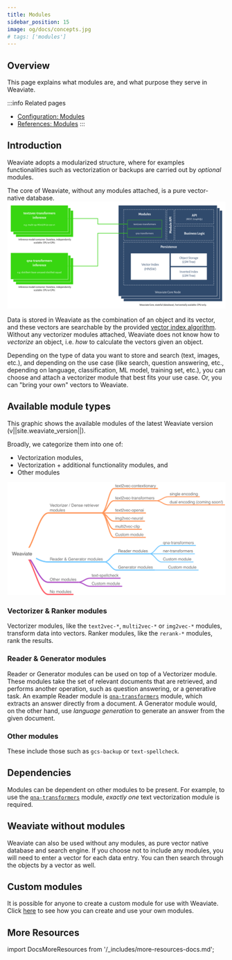 ```yaml
---
title: Modules
sidebar_position: 15
image: og/docs/concepts.jpg
# tags: ['modules']
---
```



<!-- :::caution Migrated From:
- Combines theoretical explanations from `Configuration/Modules` + `Modules/Index`. e.g.:
  - `Introduction` is from `Configuration/Modules`
  - `Vectorization modules (Dense Retriever modules)` is from `Modules/Index`
::: -->

## Overview

This page explains what modules are, and what purpose they serve in Weaviate.

:::info Related pages
- [Configuration: Modules](../configuration/modules.md)
- [References: Modules](../modules/index.md)
:::

## Introduction

Weaviate adopts a modularized structure, where for examples functionalities such as vectorization or backups are carried out by *optional* modules.

The core of Weaviate, without any modules attached, is a pure vector-native database.
[![Weaviate modules introduction](./img/weaviate-module-diagram.svg "Weaviate Module Diagram")](./img/weaviate-module-diagram.svg)

Data is stored in Weaviate as the combination of an object and its vector, and these vectors are searchable by the provided [vector index algorithm](../concepts/vector-index.md). Without any vectorizer modules attached, Weaviate does not know how to *vectorize* an object, i.e. *how* to calculate the vectors given an object.

Depending on the type of data you want to store and search (text, images, etc.), and depending on the use case (like search, question answering, etc., depending on language, classification, ML model, training set, etc.), you can choose and attach a vectorizer module that best fits your use case. Or, you can "bring your own" vectors to Weaviate.

## Available module types

This graphic shows the available modules of the latest Weaviate version (v||site.weaviate_version||).

Broadly, we categorize them into one of:
- Vectorization modules,
- Vectorization + additional functionality modules, and
- Other modules

![Weaviate module ecosystem](./img/weaviate-modules.png "Weaviate module ecosystem")

### Vectorizer & Ranker modules

Vectorizer modules, like the `text2vec-*`, `multi2vec-*` or `img2vec-*` modules, transform data into vectors. Ranker modules, like the `rerank-*` modules, rank the results.

### Reader & Generator modules

Reader or Generator modules can be used on top of a Vectorizer module. These modules take the set of relevant documents that are retrieved, and performs another operation, such as question answering, or a generative task. An example Reader module is [`qna-transformers`](../modules/reader-generator-modules/qna-transformers.md) module, which extracts an answer directly from a document. A Generator module would, on the other hand, use *language generation* to generate an answer from the given document.

### Other modules

These include those such as `gcs-backup` or `text-spellcheck`.

## Dependencies

Modules can be dependent on other modules to be present. For example, to use the [`qna-transformers`](../modules/reader-generator-modules/qna-transformers.md) module, *exactly one* text vectorization module is required.

## Weaviate without modules

Weaviate can also be used without any modules, as pure vector native database and search engine. If you choose not to include any modules, you will need to enter a vector for each data entry. You can then search through the objects by a vector as well.

## Custom modules

It is possible for anyone to create a custom module for use with Weaviate. Click [here](../modules/other-modules/custom-modules.md) to see how you can create and use your own modules.

## More Resources

import DocsMoreResources from '/_includes/more-resources-docs.md';

<DocsMoreResources />
